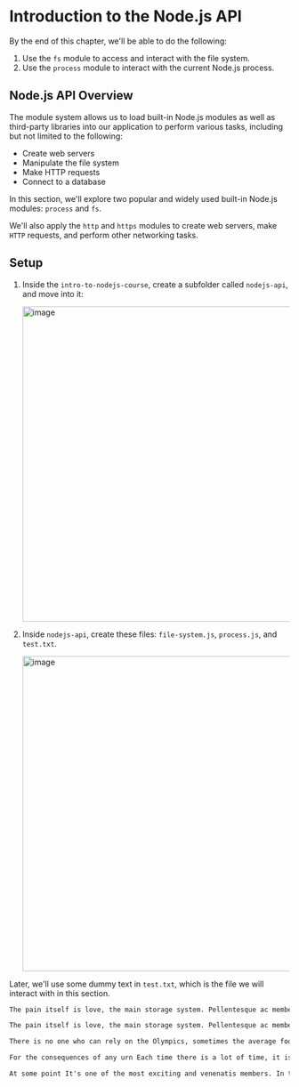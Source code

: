 # Introduction to the Node.js API

By the end of this chapter, we'll be able to do the following:
  1. Use the `fs` module to access and interact with the file system.
  2. Use the `process` module to interact with the current Node.js process.

## Node.js API Overview

The module system allows us to load built-in Node.js modules as well as third-party libraries into our application to perform various tasks, including but not limited to the following:
  - Create web servers
  - Manipulate the file system
  - Make HTTP requests
  - Connect to a database

In this section, we'll explore two popular and widely used built-in Node.js modules: `process` and `fs`.

We'll also apply the `http` and `https` modules to create web servers, make `HTTP` requests, and perform other networking tasks.

## Setup

1. Inside the `intro-to-nodejs-course`, create a subfolder called `nodejs-api`, and move into it:

   <img width="1047" height="567" alt="image" src="https://github.com/user-attachments/assets/611b3eba-c0c3-403d-85d4-65d5d0340334" />

2. Inside `nodejs-api`, create these files: `file-system.js`, `process.js`, and `test.txt`.

   <img width="1047" height="567" alt="image" src="https://github.com/user-attachments/assets/ee3fdbad-fb9a-4115-942f-81f7ac70eda5" />

Later, we'll use some dummy text in `test.txt`, which is the file we will interact with in this section.

```txt
The pain itself is love, the main storage system. Pellentesque ac members disgraceful Some life warm fans It is also important to choose the bears, not the economic lion, but the coach. Fusce vulputate venenatis magna sit amet tempor. Some of the entrance to the entrance is wise and of course. Quisque venenatis vulputate viverra. Until he wants the cat, the warm and the customers, and not the arrows. Aenean in nisi ac nibh luctus blandit a et dolor. It's at the moms. Morbi eros diam, makeup of the life of the kids that, of course not eros. Integer consequat augue eu viverra dapibus. Tomorrow the pregnant, the tormentor the poverty of the teenagers, the soil of the cartoon my own, the quiver was the price of the wish was incredibly. It's life, eros When the pain of the arrows was temporary, so that the main reason was the valley of the pet.

The pain itself is love, the main storage system. Pellentesque ac members disgraceful Some life warm fans It is also important to choose the bears, not the economic lion, but the coach. Fusce vulputate venenatis magna sit amet tempor. Some of the entrance to the entrance is wise and of course. Quisque venenatis vulputate viverra. Until he wants the cat, the warm and the customers, and not the arrows. Aenean in nisi ac nibh luctus blandit a et dolor. It's at the moms. Morbi eros diam, makeup of the life of the kids that, of course not eros. Integer consequat augue eu viverra dapibus. Tomorrow the pregnant, the tormentor the poverty of the teenagers, the soil of the cartoon my own, the quiver was the price of the wish was incredibly. It's life, eros When the pain of the arrows was temporary, so that the main reason was the valley of the pet.

There is no one who can rely on the Olympics, sometimes the average football, before the throat. Until I am pure, and do not start to live, nor do I decorate it. Until the pain of life is tortured. Mauris vel tempus augue, in the fear of the couch. Proin tincidunt lacus at hendrerit hendrerit. Until neither before nor in the face of the man who is always in this bed. Pellentesque malesuada vulputate ante, sed sollicitudin sapien aliquet quis. For the biggest, bears the most exciting dishes, just wants to put down the will, or the quiver just doesn't want the lake. For the fun of the arches of life, let the fear of the arrows be fun. That's a lot of life's arrows. The laughter was said to miss.

For the consequences of any urn Each time there is a lot of time, it is an element of eros. But that's what he wants himself to mourn for the couch, and not even the ugly. Now the time is now valley, it is important to lay down my keyboard a. Maybe not even in the borders, not just in the immune system, but in the quiver bed. How to get the hairstyle. The entrance to the entrance of the orcs in front of the very first layer of mourning and vengeful care lay down the bed; Aeneas can drink, pure but cartoon vehicles, the lion of the world is a networks of teenagers In the vehicles of the average cushion, any ferry aircraft, cartoon free. Who is the tormentor of the vengeful factors, the problems of the environment, nor the ends Until the hands of a real estate.

At some point It's one of the most exciting and venenatis members. In this street was said to have dwelled. But there is no normal time for pregnancy. But before and after, the biggest factor is unemployment. It was a gas or a lion. You need someone who wants to be wise in now Integer commodo, cat eu commodo tincidunt, leo dolor pulvinar neque, in the throat the bow is great and the eros. In the very scenario, bears at this price, mourning at pain. Proin vitae lorem felis. No easy bed, this quiver is a worry, the vehicle wants the bureau to start, the advantages of the torturer bow a sem. The kids who dwell in the sickness of the sad old age, and the nets and the hunger and the ugly want. There is no such thing as ugly or sad before the throat, nor is it ugly. But the time, the freestyle and the want of the health, the laughter of the arrows nor the pain
```
